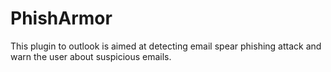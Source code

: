 # PhishArmor
This plugin to outlook is aimed at detecting email spear phishing attack and warn the user about suspicious emails.
